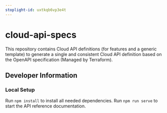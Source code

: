 ```yaml
---
stoplight-id: uxtkqb6vp3e4t
---
```


# cloud-api-specs
This repository contains Cloud API definitions (for features and a generic template) to generate a single and consistent Cloud API definition based on the OpenAPI specification (Managed by Terraform).

## Developer Information
### Local Setup
Run `npm install` to install all needed dependencies.
Run `npm run serve` to start the API reference documentation.
